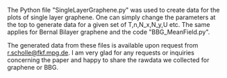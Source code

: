 The Python file "SingleLayerGraphene.py" was used to create data for the plots of single layer graphene. One can simply change the parameters at the top to generate data for a given set of T,n,N_x,N_y,U etc. 
The same applies for Bernal Bilayer graphene and the code "BBG_MeanField.py".

The generated data from these files is available upon request from r.scholle@fkf.mpg.de. I am very glad for any requests or inquiries concerning the paper and happy to share the rawdata we collected for graphene or BBG.
